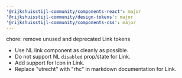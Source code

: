 ```yaml
---
'@rijkshuisstijl-community/components-react': major
'@rijkshuisstijl-community/design-tokens': major
'@rijkshuisstijl-community/components-css': major
---
```


chore: remove unused and deprecated Link tokens

- Use NL link component as cleanly as possible.
- Do not support NL `disabled` prop/state for Link.
- Add support for Icon in Link.
- Replace "utrecht" with "rhc" in markdown documentation for Link.
